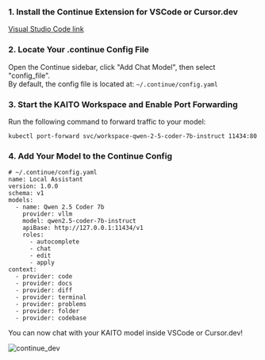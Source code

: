 
### 1. Install the Continue Extension for VSCode or Cursor.dev

[Visual Studio Code link](https://marketplace.visualstudio.com/items/?itemName=Continue.continue)


### 2. Locate Your .continue Config File
Open the Continue sidebar, click "Add Chat Model", then select "config_file". \
By default, the config file is located at: `~/.continue/config.yaml`


### 3. Start the KAITO Workspace and Enable Port Forwarding
Run the following command to forward traffic to your model:
```
kubectl port-forward svc/workspace-qwen-2-5-coder-7b-instruct 11434:80
```

### 4. Add Your Model to the Continue Config

```
# ~/.continue/config.yaml
name: Local Assistant
version: 1.0.0
schema: v1
models:
  - name: Qwen 2.5 Coder 7b
    provider: vllm
    model: qwen2.5-coder-7b-instruct
    apiBase: http://127.0.0.1:11434/v1
    roles:
      - autocomplete
      - chat
      - edit
      - apply
context:
  - provider: code
  - provider: docs
  - provider: diff
  - provider: terminal
  - provider: problems
  - provider: folder
  - provider: codebase
```

You can now chat with your KAITO model inside VSCode or Cursor.dev!

![continue_dev](continue_dev.png)
